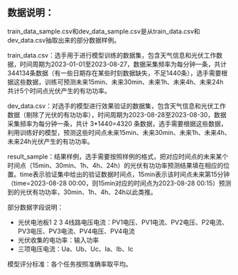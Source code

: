 ## 数据说明：

train_data_sample.csv和dev_data_sample.csv是从train_data.csv和dev_data.csv抽取出来的部分数据样例。

train_data.csv：选手用于进行模型训练的数据集，包含天气信息和光伏工作数据，时间周期为2023-01-01至2023-08-27，数据采集频率为每分钟一条，共计344134条数据（有一些日期存在某些时刻数据缺失，不足1440条），选手需要根据这些数据，训练可预测未来15min、未来30min、未来1h、未来4h、未来24h 共计5个时间点光伏产生的有功功率。

dev_data.csv：对选手的模型进行效果验证的数据集，包含天气信息和光伏工作数据（剔除了光伏的有功功率），时间周期为2023-08-28至2023-08-30，数据采集频率为每分钟一条，共计 3\*1440=4320 条数据，选手需要根据这些数据，利用训练好的模型，预测这些时间点未来15min、未来30min、未来1h、未来4h、未来24h光伏产生的有功功率。

result_sample：结果样例，选手需要按照样例的格式，把对应时间点的未来某个时间点（15min、30min、1h、4h、24h）的光伏有功功率预测结果填在相应的位置。time表示验证集中给出的验证数据时间点，15min表示该时间点未来第15分钟（time=2023-08-28 00:00，则15min对应的时间点为2023-08-28 00:15）预测到的光伏有功功率，30min、1h、4h、24h以此类推。

部分数据字段说明：
* 光伏电池板1 2 3 4线路电压电流：PV1电压、PV1电流、PV2电压、P2电流、PV3电压、PV3电流、PV4电压、PV4电流
* 光伏收集的电功率：输入功率
* 三项电压电流：Ua、Ub、Uc、Ia、Ib、Ic

模型评分标准：各个任务按照准确率取平均。